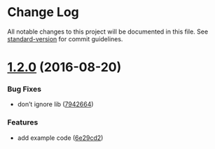 # Change Log

All notable changes to this project will be documented in this file. See [standard-version](https://github.com/conventional-changelog/standard-version) for commit guidelines.

<a name="1.2.0"></a>

# [1.2.0](https://github.com/uetchy/gulp-iconutil/compare/v1.1.0...v1.2.0) (2016-08-20)

### Bug Fixes

- don’t ignore lib ([7942664](https://github.com/uetchy/gulp-iconutil/commit/7942664))

### Features

- add example code ([6e29cd2](https://github.com/uetchy/gulp-iconutil/commit/6e29cd2))
